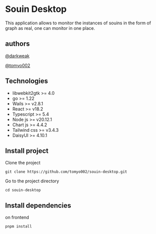# Souin Desktop

This application allows to monitor the instances of souins in the form of graph as real, one can monitor in one place.

## authors
[@darkweak](https://github.com/darkweak/)

[@tomyo002](https://github.com/tomyo002/)

## Technologies

- libwebkit2gtk >= 4.0
- go >= 1.22
- Wails >= v2.8.1
- React >= v18.2
- Typescript >= 5.4
- Node js >= v20.12.1
- Chart js >= 4.4.2
- Tailwind css >= v3.4.3
- DaisyUI >= 4.10.1

## Install project

Clone the project  
```shell
git clone https://github.com/tomyo002/souin-desktop.git
```

Go to the project directory
```shell
cd souin-desktop
```

## Install dependencies

on frontend
```shell
pnpm install
```